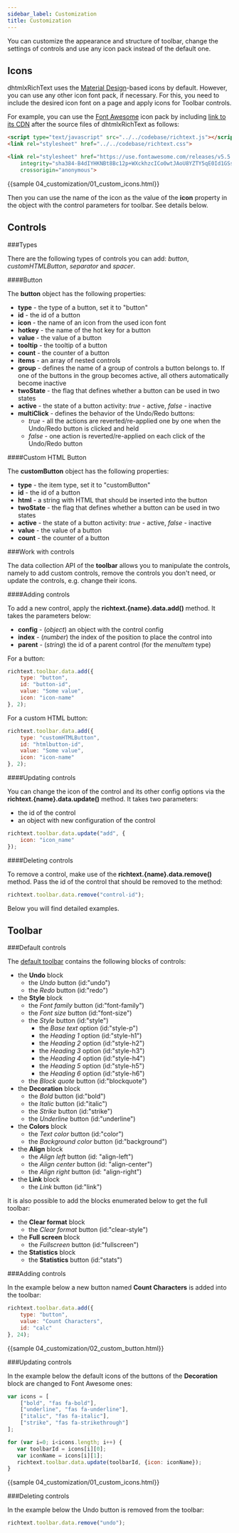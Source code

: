 ```yaml
---
sidebar_label: Customization
title: Customization
---
```


You can customize the appearance and structure of toolbar, change the settings of controls and use any icon pack instead of the default one.

Icons
----------

dhtmlxRichText uses the [Material Design](https://materialdesignicons.com/)-based icons by default. However, you can use any other icon font pack, if necessary. For this, you need to include the desired icon font on 
a page and apply icons for Toolbar controls.

For example, you can use the [Font Awesome](https://fontawesome.com/) icon pack by including [link to its CDN](https://fontawesome.com/how-to-use/on-the-web/setup/getting-started?using=web-fonts-with-css) 
after the source files of dhtmlxRichText as follows:

~~~html
<script type="text/javascript" src="../../codebase/richtext.js"></script>
<link rel="stylesheet" href="../../codebase/richtext.css">

<link rel="stylesheet" href="https://use.fontawesome.com/releases/v5.5.0/css/all.css" 
	integrity="sha384-B4dIYHKNBt8Bc12p+WXckhzcICo0wtJAoU8YZTY5qE0Id1GSseTk6S+L3BlXeVIU" 
    crossorigin="anonymous">
~~~

{{sample 04_customization/01_custom_icons.html}}

Then you can use the name of the icon as the value of the **icon** property in the object with the control parameters for toolbar. See details below.

Controls
-------------

###Types

There are the following types of controls you can add: *button*, *customHTMLButton*, *separator* and *spacer*.

####Button

The **button** object has the following properties:

- **type** - the type of a button, set it to "button"
- **id** - the id of a button
- **icon** - the name of an icon from the used icon font
- **hotkey** - the name of the hot key for a button
- **value** - the value of a button
- **tooltip** - the tooltip of a button
- **count** - the counter of a button
- **items** - an array of nested controls
- **group** - defines the name of a group of controls a button belongs to. If one of the buttons in the group becomes active, all others automatically become inactive
- **twoState** -  the flag that defines whether a button can be used in two states
- **active** - the state of a button activity: *true* - active, *false* - inactive
- **multiClick** - defines the behavior of the Undo/Redo buttons: 
	- *true* - all the actions are reverted/re-applied one by one when the Undo/Redo button is clicked and held
    - *false* - one action is reverted/re-applied on each click of the Undo/Redo button

####Custom HTML Button

The **customButton** object has the following properties:

- **type** - the item type, set it to "customButton"
- **id** - the id of a button
- **html** - a string with HTML that should be inserted into the button
- **twoState** -  the flag that defines whether a button can be used in two states
- **active** - the state of a button activity: *true* - active, *false* - inactive
- **value** - the value of a button
- **count** - the counter of a button

###Work with controls

The data collection API of the **toolbar** allows you to manipulate the controls, namely to add custom controls, remove the controls you don't need, or update the controls, e.g. change their icons.

####Adding controls

To add a new control, apply the **richtext.{name}.data.add()** method. It takes the parameters below:

- **config** - (*object*) an object with the control config
- **index** - (*number*) the index of the position to place the control into
- **parent** - (*string*) the id of a parent control (for the *menuItem* type)

For a button:

~~~js
richtext.toolbar.data.add({
	type: "button", 
    id: "button-id",
    value: "Some value",
    icon: "icon-name"
}, 2);
~~~

For a custom HTML button:

~~~js
richtext.toolbar.data.add({
	type: "customHTMLButton", 
    id: "htmlbutton-id",
    value: "Some value",
    icon: "icon-name"
}, 2);
~~~

####Updating controls

You can change the icon of the control and its other config options via the **richtext.{name}.data.update()** method. It takes two parameters:

- the id of the control
- an object with new configuration of the control

~~~js
richtext.toolbar.data.update("add", { 
    icon: "icon_name" 
});
~~~

####Deleting controls

To remove a control, make use of the **richtext.{name}.data.remove()** method. Pass the id of the control that should be removed to the method:

~~~js
richtext.toolbar.data.remove("control-id");
~~~

Below you will find detailed examples.

Toolbar 
---------

###Default controls

The [default toolbar](overview.md#toolbar) contains the following blocks of controls:

- the **Undo** block 
	- the *Undo* button (id:"undo")
    - the *Redo* button (id:"redo")    
- the **Style** block
	- the *Font family* button (id:"font-family")
    - the *Font size* button (id:"font-size")
    - the *Style* button (id:"style")
    	- the *Base text* option (id:"style-p")
        - the *Heading 1* option (id:"style-h1")
        - the *Heading 2* option (id:"style-h2")
        - the *Heading 3* option (id:"style-h3")
        - the *Heading 4* option (id:"style-h4")
        - the *Heading 5* option (id:"style-h5")
        - the *Heading 6* option (id:"style-h6")     
	- the *Block quote* button (id:"blockquote")
- the **Decoration** block 
	- the *Bold* button (id:"bold")
    - the *Italic* button (id:"italic")
    - the *Strike* button (id:"strike")
    - the *Underline* button (id:"underline")
- the **Colors** block
	- the *Text color* button (id:"color") 
    - the *Background color* button (id:"background")
- the **Align** block
	- the *Align left* button (id: "align-left")
    - the *Align center* button (id: "align-center")
    - the *Align right* button (id: "align-right")
- the **Link** block
	- the *Link* button (id:"link")

    
It is also possible to add the blocks enumerated below to get the full toolbar:

- the **Clear format** block
	- the *Clear format* button (id:"clear-style")
- the **Full screen** block
	- the *Fullscreen* button (id:"fullscreen")
- the **Statistics** block
	- the **Statistics** button (id:"stats")
        
    
###Adding controls

In the example below a new button named **Count Characters** is added into the toolbar:

<!-- ![Custom Toolbar Button](custom_toolbar_button.png) -->

~~~js
richtext.toolbar.data.add({
	type: "button",
    value: "Count Characters",
    id: "calc"
}, 24);
~~~

{{sample  04_customization/02_custom_button.html}}


###Updating controls


In the example below the default icons of the buttons of the **Decoration** block are changed to Font Awesome ones:

<!-- ![Custom Toolbar Icons](custom_toolbar_icons.png) -->

~~~js
var icons = [
	["bold", "fas fa-bold"],
    ["underline", "fas fa-underline"],
    ["italic", "fas fa-italic"],
    ["strike", "fas fa-strikethrough"]
];

for (var i=0; i<icons.length; i++) {
   var toolbarId = icons[i][0];
   var iconName = icons[i][1];
   richtext.toolbar.data.update(toolbarId, {icon: iconName});
}
~~~

{{sample	04_customization/01_custom_icons.html}}

###Deleting controls

In the example below the Undo button is removed from the toolbar:

~~~js
richtext.toolbar.data.remove("undo");
~~~

